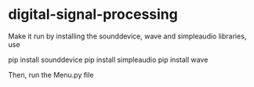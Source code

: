 # digital-signal-processing

Make it run by installing the sounddevice, wave and simpleaudio libraries, use

pip install sounddevice
pip install simpleaudio
pip install wave

Then, run the Menu.py file
